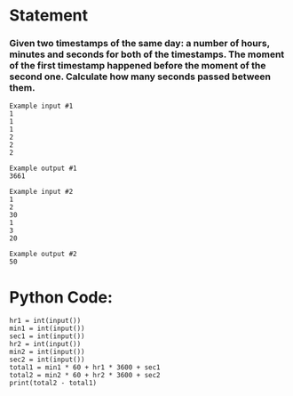 # Statement
### Given two timestamps of the same day: a number of hours, minutes and seconds for both of the timestamps. The moment of the first timestamp happened before the moment of the second one. Calculate how many seconds passed between them.
```
Example input #1
1
1
1
2
2
2

Example output #1
3661
```
```
Example input #2
1
2
30
1
3
20

Example output #2
50
```
# Python Code:

```
hr1 = int(input())
min1 = int(input())
sec1 = int(input()) 
hr2 = int(input()) 
min2 = int(input()) 
sec2 = int(input())
total1 = min1 * 60 + hr1 * 3600 + sec1
total2 = min2 * 60 + hr2 * 3600 + sec2
print(total2 - total1)
```
